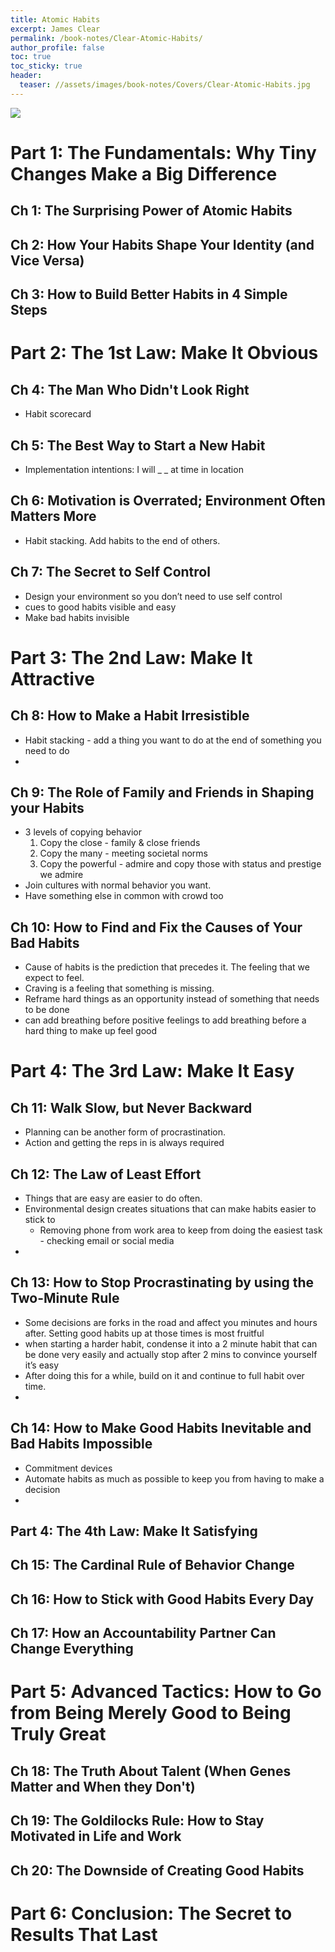 ```yaml
---
title: Atomic Habits
excerpt: James Clear
permalink: /book-notes/Clear-Atomic-Habits/
author_profile: false
toc: true
toc_sticky: true
header:
  teaser: //assets/images/book-notes/Covers/Clear-Atomic-Habits.jpg
---
```

![](assets/Clear-Atomic-Habits/Clear-Atomic-Habits-image-1.jpg)

# Part 1: The Fundamentals: Why Tiny Changes Make a Big Difference

## Ch 1: The Surprising Power of Atomic Habits

## Ch 2: How Your Habits Shape Your Identity (and Vice Versa)

## Ch 3: How to Build Better Habits in 4 Simple Steps

# Part 2: The 1st Law: Make It Obvious

## Ch 4: The Man Who Didn't Look Right

- Habit scorecard

## Ch 5: The Best Way to Start a New Habit

- Implementation intentions: I will _ _ at time in location

## Ch 6: Motivation is Overrated; Environment Often Matters More

- Habit stacking. Add habits to the end of others. 

## Ch 7: The Secret to Self Control

- Design your environment so you don’t need to use self control
- cues to good habits visible and easy
- Make bad habits invisible
# Part 3: The 2nd Law: Make It Attractive

## Ch 8: How to Make a Habit Irresistible

- Habit stacking - add a thing you want to do at the end of something you need to do
- 
## Ch 9: The Role of Family and Friends in Shaping your Habits

- 3 levels of copying behavior 
	1. Copy the close - family & close friends
	2. Copy the many - meeting societal norms
	3. Copy the powerful - admire and copy those with status and prestige we admire
- Join cultures with normal behavior you want. 
- Have something else in common with crowd too

## Ch 10: How to Find and Fix the Causes of Your Bad Habits

- Cause of habits is the prediction that precedes it. The feeling that we expect to feel. 
- Craving is a feeling that something is missing. 
- Reframe hard things as an opportunity instead of something that needs to be done
- can add breathing before positive feelings to add breathing before a hard thing to make up feel good
# Part 4: The 3rd Law: Make It Easy

## Ch 11: Walk Slow, but Never Backward

- Planning can be another form of procrastination. 
- Action and getting the reps in is always required

## Ch 12: The Law of Least Effort

- Things that are easy are easier to do often. 
- Environmental design creates situations that can make habits easier to stick to
	- Removing phone from work area to keep from doing the easiest task - checking email or social media
- 

## Ch 13: How to Stop Procrastinating by using the Two-Minute Rule

- Some decisions are forks in the road and affect you minutes and hours after. Setting good habits up at those times is most fruitful 
- when starting a harder habit, condense it into a 2 minute habit that can be done very easily and actually stop after 2 mins to convince yourself it’s easy
- After doing this for a while, build on it and continue to full habit over time. 
- 


## Ch 14: How to Make Good Habits Inevitable and Bad Habits Impossible

- Commitment devices 
- Automate habits as much as possible to keep you from having to make a decision
- 

## Part 4: The 4th Law: Make It Satisfying

## Ch 15: The Cardinal Rule of Behavior Change

## Ch 16: How to Stick with Good Habits Every Day

## Ch 17: How an Accountability Partner Can Change Everything

# Part 5: Advanced Tactics: How to Go from Being Merely Good to Being Truly Great

## Ch 18: The Truth About Talent (When Genes Matter and When they Don't)

## Ch 19: The Goldilocks Rule: How to Stay Motivated in Life and Work

## Ch 20: The Downside of Creating Good Habits

# Part 6: Conclusion: The Secret to Results That Last

